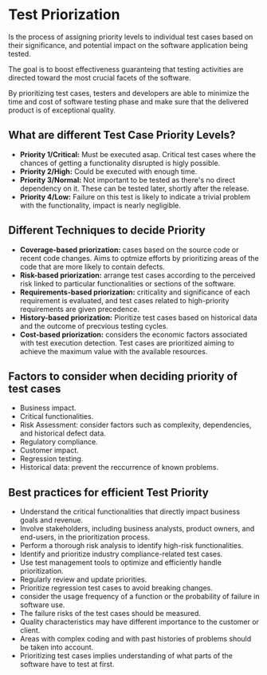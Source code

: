 # Test Priorization
Is the process of assigning priority levels to individual test cases based 
on their significance, and potential impact on the software application 
being tested.

The goal is to boost effectiveness guaranteing that testing activities are 
directed toward the most crucial facets of the software.

By prioritizing test cases, testers and developers are able to minimize the
time and cost of software testing phase and make sure that the delivered 
product is of exceptional quality.

## What are different Test Case Priority Levels?
- **Priority 1/Critical:** Must be executed asap. Critical test cases where
  the chances of getting a functionality disrupted is higly possible.
- **Priority 2/High:** Could be executed with enough time.
- **Priority 3/Normal:** Not important to be tested as there's no direct 
  dependency on it. These can be tested later, shortly after the release.
- **Priority 4/Low:** Failure on this test is likely to indicate a trivial 
  problem with the functionality, impact is nearly negligible.

## Different Techniques to decide Priority
- **Coverage-based priorization:** cases based on the source code or recent 
  code changes. Aims to optmize efforts by prioritizing areas of the code 
  that are more likely to contain defects.
- **Risk-based priorization:** arrange test cases according to the 
  perceived risk linked to particular functionalities or sections of the 
  software.
- **Requirements-based priorization:** criticality and significance of each 
  requirement is evaluated, and test cases related to high-priority 
  requirements are given precedence.
- **History-based priorization:** Pioritize test cases based on historical 
  data and the outcome of precvious testing cycles.
- **Cost-based priorization:** considers the economic factors associated 
  with test execution detection. Test cases are prioritized aiming to 
  achieve the maximum value with the available resources.

## Factors to consider when deciding priority of test cases
- Business impact.
- Critical functionalities.
- Risk Assessment: consider factors such as complexity, dependencies, and 
  historical defect data.
- Regulatory compliance.
- Customer impact.
- Regression testing.
- Historical data: prevent the reccurrence of known problems.

## Best practices for efficient Test Priority
- Understand the critical functionalities that directly impact business 
  goals and revenue.
- Involve stakeholders, including business analysts, product owners, and 
  end-users, in the prioritization process.
- Perform a thorough risk analysis to identify high-risk functionalities.
- Identify and prioritize industry compliance-related test cases.
- Use test management tools to optimize and efficiently handle 
  prioritization.
- Regularly review and update priorities.
- Prioritize regression test cases to avoid breaking changes.
- consider the usage frequency of a function or the probability of failure 
  in software use.
- The failure risks of the test cases should be measured.
- Quality characteristics may have different importance to the customer or 
  client.
- Areas with complex coding and with past histories of problems should be 
  taken into account.
- Prioritizing test cases implies understanding of what parts of the 
  software have to test at first.

